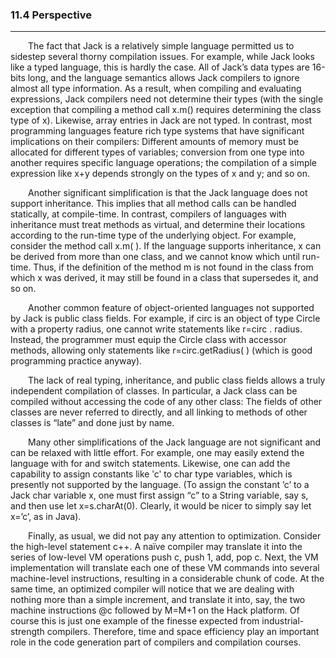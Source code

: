 ### 11.4 Perspective
---


&emsp;&emsp;The fact that Jack is a relatively simple language permitted us to sidestep several thorny compilation issues. For example, while Jack looks like a typed language, this is hardly the case. All of Jack’s data types are 16-bits long, and the language semantics allows Jack compilers to ignore almost all type information. As a result, when compiling and evaluating expressions, Jack compilers need not determine their types (with the single exception that compiling a method call x.m() requires determining the class type of x). Likewise, array entries in Jack are not typed. In contrast, most programming languages feature rich type systems that have significant implications on their compilers: Different amounts of memory must be allocated for different types of variables; conversion from one type into another requires specific language operations; the compilation of a simple expression like x+y depends strongly on the types of x and y; and so on.

&emsp;&emsp;Another significant simplification is that the Jack language does not support inheritance. This implies that all method calls can be handled statically, at compile-time. In contrast, compilers of languages with inheritance must treat methods as virtual, and determine their locations according to the run-time type of the underlying object. For example, consider the method call x.m( ). If the language supports inheritance, x can be derived from more than one class, and we cannot know which until run-time. Thus, if the definition of the method m is not found in the class from which x was derived, it may still be found in a class that supersedes it, and so on.

&emsp;&emsp;Another common feature of object-oriented languages not supported by Jack is public class fields. For example, if circ is an object of type Circle with a property radius, one cannot write statements like r=circ . radius. Instead, the programmer must equip the Circle class with accessor methods, allowing only statements like r=circ.getRadius( ) (which is good programming practice anyway).

&emsp;&emsp;The lack of real typing, inheritance, and public class fields allows a truly independent compilation of classes. In particular, a Jack class can be compiled without accessing the code of any other class: The fields of other classes are never referred to directly, and all linking to methods of other classes is “late” and done just by name.

&emsp;&emsp;Many other simplifications of the Jack language are not significant and can be relaxed with little effort. For example, one may easily extend the language with for and switch statements. Likewise, one can add the capability to assign constants like ʹcʹ to char type variables, which is presently not supported by the language. (To assign the constant ’c’ to a Jack char variable x, one must first assign “c” to a String variable, say s, and then use let x=s.charAt(0). Clearly, it would be nicer to simply say let x=’c’, as in Java).

&emsp;&emsp;Finally, as usual, we did not pay any attention to optimization. Consider the high-level statement c++. A naïve compiler may translate it into the series of low-level VM operations push c, push 1, add, pop c. Next, the VM implementation will translate each one of these VM commands into several machine-level instructions, resulting in a considerable chunk of code. At the same time, an optimized compiler will notice that we are dealing with nothing more than a simple increment, and translate it into, say, the two machine instructions @c followed by M=M+1 on the Hack platform. Of course this is just one example of the finesse expected from industrial-strength compilers. Therefore, time and space efficiency play an important role in the code generation part of compilers and compilation courses.
